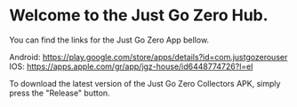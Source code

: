 # Welcome to the Just Go Zero Hub.

You can find the links for the Just Go Zero App bellow.

Android: https://play.google.com/store/apps/details?id=com.justgozerouser
IOS: https://apps.apple.com/gr/app/jgz-house/id6448774726?l=el

To download the latest version of the Just Go Zero Collectors APK, simply press the "Release" button.
